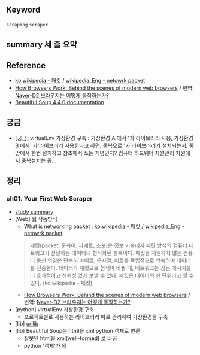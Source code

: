 ## Keyword
`scraping` `scraper`

## summary 세 줄 요약



## Reference
- [ko.wikipedia - 패킷](https://ko.wikipedia.org/wiki/%ED%8C%A8%ED%82%B7) / [wikipedia_Eng - netowrk packet](https://en.wikipedia.org/wiki/Network_packet)
- [How Browsers Work: Behind the scenes of modern web browsers](https://www.html5rocks.com/en/tutorials/internals/howbrowserswork/) / 번역: [Naver-D2 브라우저는 어떻게 동작하는가?](http://d2.naver.com/helloworld/59361)
- [Beautiful Soup 4.4.0 documentation](https://www.crummy.com/software/BeautifulSoup/bs4/doc/#)


## 궁금
 - [궁금] virtualEnv 가상환경 구축 : 가상환경 A 에서 '가'라이브러리 사용, 가상환경 B 에서 '가'라이브러리 사용한다고 하면, 중복으로 '가'라이브러리가 설치되는지, 중앙에서 한번 설치하고 참조해서 쓰는 개념인지? 컴퓨터 하드웨어 자원관리 차원에서 중복설치는 좀...

## 정리 
### ch01. Your First Web Scraper
- [study summary](https://github.com/Incheon170517/python_study_group/blob/master/scraping/%ED%8C%8C%EC%9D%B4%EC%8D%AC%EC%9C%BC%EB%A1%9C%EC%9B%B9%ED%81%AC%EB%A1%A4%EB%9F%AC%EB%A7%8C%EB%93%A4%EA%B8%B0ch01-summary.md)
- [Web] 웹 작동방식
  - What is networking packet : [ko.wikipedia - 패킷](https://ko.wikipedia.org/wiki/%ED%8C%A8%ED%82%B7) / [wikipedia_Eng - netowrk packet](https://en.wikipedia.org/wiki/Network_packet)
  > 패킷(packet, 문화어: 파케트, 소포)은 정보 기술에서 패킷 방식의 컴퓨터 네트워크가 전달하는 데이터의 형식화된 블록이다. 패킷을 지원하지 않는 컴퓨터 통신 연결은 단순히 바이트, 문자열, 비트를 독립적으로 연속하여 데이터를 전송한다. 데이터가 패킷으로 형식이 바뀔 때, 네트워크는 장문 메시지를 더 효과적이고 신뢰성 있게 보낼 수 있다. 패킷은 데이터의 한 단위라고 할 수 있다. (ko.wikipedia - 패킷)
  - [How Browsers Work: Behind the scenes of modern web browsers](https://www.html5rocks.com/en/tutorials/internals/howbrowserswork/) / 번역: [Naver-D2 브라우저는 어떻게 동작하는가?](http://d2.naver.com/helloworld/59361)
- [python] virtualEnv 가상환경 구축
  - 프로젝트별로 사용하는 라이브러리 따로 관리하여 가상환경을 구축
- [lib] [urllib](https://docs.python.org/3/library/urllib.html) 
- [lib] Beautiful Soup는 html을 xml python 객체로 변환
  - 잘못된 html을 xml(well-formed) 로 바꿈
  - python '객체'가 됨
